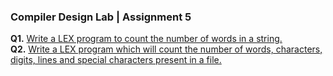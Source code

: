 ### Compiler Design Lab | Assignment 5  

**Q1.** [Write a LEX program to count the number of words in a string.](https://github.com/abhisheks008/Sixth-Semester-UEMK---Batch-of-2019-2023/blob/main/Compiler%20Design%20Lab/Assignment%205/CountWords.l) </br>
**Q2.** [Write a LEX program which will count the number of words, characters, digits, lines and special characters present in a file.](https://github.com/abhisheks008/Sixth-Semester-UEMK---Batch-of-2019-2023/blob/main/Compiler%20Design%20Lab/Assignment%205/CountAll.l) </br>
